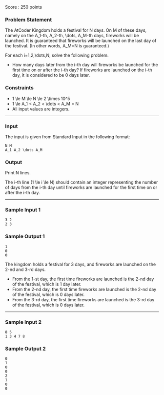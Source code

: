 Score : 250 points

### Problem Statement

The AtCoder Kingdom holds a festival for N days. On M of these days, namely on the A\_1-th, A\_2-th, \dots, A\_M-th days, fireworks will be launched. It is guaranteed that fireworks will be launched on the last day of the festival. (In other words, A\_M=N is guaranteed.)

For each i=1,2,\dots,N, solve the following problem.

* How many days later from the i-th day will fireworks be launched for the first time on or after the i-th day? If fireworks are launched on the i-th day, it is considered to be 0 days later.

### Constraints

* 1 \le M \le N \le 2 \times 10^5
* 1 \le A\_1 < A\_2 < \dots < A\_M = N
* All input values are integers.

---

### Input

The input is given from Standard Input in the following format:

```
N M
A_1 A_2 \dots A_M
```

### Output

Print N lines.

The i-th line (1 \le i \le N) should contain an integer representing the number of days from the i-th day until fireworks are launched for the first time on or after the i-th day.

---

### Sample Input 1

```
3 2
2 3
```

### Sample Output 1

```
1
0
0
```

The kingdom holds a festival for 3 days, and fireworks are launched on the 2-nd and 3-rd days.

* From the 1-st day, the first time fireworks are launched is the 2-nd day of the festival, which is 1 day later.
* From the 2-nd day, the first time fireworks are launched is the 2-nd day of the festival, which is 0 days later.
* From the 3-rd day, the first time fireworks are launched is the 3-rd day of the festival, which is 0 days later.

---

### Sample Input 2

```
8 5
1 3 4 7 8
```

### Sample Output 2

```
0
1
0
0
2
1
0
0
```